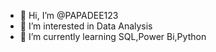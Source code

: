 - 👋 Hi, I’m @PAPADEE123
- 👀 I’m interested in Data Analysis
- 🌱 I’m currently learning SQL,Power Bi,Python
<!---
PAPADEE123/PAPADEE123 is a ✨ special ✨ repository because its `README.md` (this file) appears on your GitHub profile.
You can click the Preview link to take a look at your changes.
--->
